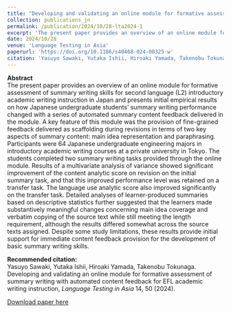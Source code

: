 ```yaml
---
title: "Developing and validating an online module for formative assessment of summary writing with automated content feedback for EFL academic writing instruction"
collection: publications_jn
permalink: /publication/2024/10/28-lta2024-1
excerpt: 'The present paper provides an overview of an online module for formative assessment of summary writing skills for second language (L2) introductory academic writing instruction in Japan and presents initial empirical results on how Japanese undergraduate students’ summary writing performance changed with a series of automated summary content feedback delivered in the module. A key feature of this module was the provision of fine-grained feedback delivered as scaffolding during revisions in terms of two key aspects of summary content: main idea representation and paraphrasing. Participants were 64 Japanese undergraduate engineering majors in introductory academic writing courses at a private university in Tokyo. The students completed two summary writing tasks provided through the online module. Results of a multivariate analysis of variance showed significant improvement of the content analytic score on revision on the initial summary task, and that this improved performance level was retained on a transfer task. The language use analytic score also improved significantly on the transfer task. Detailed analyses of learner-produced summaries based on descriptive statistics further suggested that the learners made substantively meaningful changes concerning main idea coverage and verbatim copying of the source text while still meeting the length requirement, although the results differed somewhat across the source texts assigned. Despite some study limitations, these results provide initial support for immediate content feedback provision for the development of basic summary writing skills.'
date: 2024/10/28
venue: 'Language Testing in Asia'
paperurl: 'https://doi.org/10.1186/s40468-024-00325-w'
citation: 'Yasuyo Sawaki, Yutaka Ishii, Hiroaki Yamada, Takenobu Tokunaga. Developing and validating an online module for formative assessment of summary writing with automated content feedback for EFL academic writing instruction, <i>Language Testing in Asia</i> 14, 50 (2024).'
---
```

**Abstract**   
The present paper provides an overview of an online module for formative assessment of summary writing skills for second language (L2) introductory academic writing instruction in Japan and presents initial empirical results on how Japanese undergraduate students’ summary writing performance changed with a series of automated summary content feedback delivered in the module. A key feature of this module was the provision of fine-grained feedback delivered as scaffolding during revisions in terms of two key aspects of summary content: main idea representation and paraphrasing. Participants were 64 Japanese undergraduate engineering majors in introductory academic writing courses at a private university in Tokyo. The students completed two summary writing tasks provided through the online module. Results of a multivariate analysis of variance showed significant improvement of the content analytic score on revision on the initial summary task, and that this improved performance level was retained on a transfer task. The language use analytic score also improved significantly on the transfer task. Detailed analyses of learner-produced summaries based on descriptive statistics further suggested that the learners made substantively meaningful changes concerning main idea coverage and verbatim copying of the source text while still meeting the length requirement, although the results differed somewhat across the source texts assigned. Despite some study limitations, these results provide initial support for immediate content feedback provision for the development of basic summary writing skills.

**Recommended citation:**   
Yasuyo Sawaki, Yutaka Ishii, Hiroaki Yamada, Takenobu Tokunaga. Developing and validating an online module for formative assessment of summary writing with automated content feedback for EFL academic writing instruction, <i>Language Testing in Asia</i> 14, 50 (2024).

<a href='https://doi.org/10.1186/s40468-024-00325-w'>Download paper here</a>
